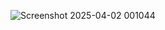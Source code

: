 ![Screenshot 2025-04-02 001044](https://github.com/user-attachments/assets/0c1dc816-3112-45c6-9f9a-e2955b13bcf2)
